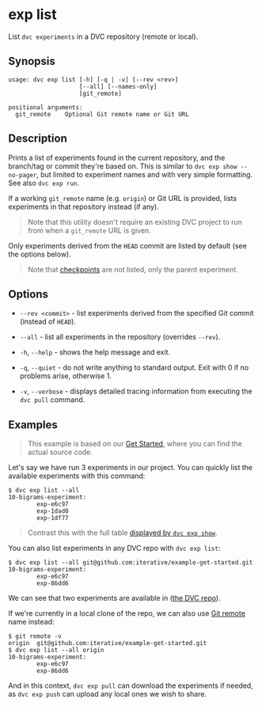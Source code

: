# exp list

List `dvc experiments` in a <abbr>DVC repository</abbr> (remote or local).

## Synopsis

```usage
usage: dvc exp list [-h] [-q | -v] [--rev <rev>]
                    [--all] [--names-only]
                    [git_remote]

positional arguments:
  git_remote    Optional Git remote name or Git URL
```

## Description

Prints a list of experiments found in the current repository, and the branch/tag
or commit they're based on. This is similar to `dvc exp show --no-pager`, but
limited to experiment names and with very simple formatting. See also
`dvc exp run`.

If a working `git_remote` name (e.g. `origin`) or Git URL is provided, lists
experiments in that <abbr>repository</abbr> instead (if any).

> Note that this utility doesn't require an existing <abbr>DVC project</abbr> to
> run from when a `git_remote` URL is given.

Only experiments derived from the `HEAD` commit are listed by default (see the
options below).

> Note that [checkpoints](/doc/command-reference/exp/run#checkpoints) are not
> listed, only the parent experiment.

## Options

- `--rev <commit>` - list experiments derived from the specified Git commit
  (instead of `HEAD`).

- `--all` - list all experiments in the repository (overrides `--rev`).

- `-h`, `--help` - shows the help message and exit.

- `-q`, `--quiet` - do not write anything to standard output. Exit with 0 if no
  problems arise, otherwise 1.

- `-v`, `--verbose` - displays detailed tracing information from executing the
  `dvc pull` command.

## Examples

> This example is based on our [Get Started](/doc/start/experiments), where you
> can find the actual source code.

Let's say we have run 3 experiments in our project. You can quickly list the
available experiments with this command:

```dvc
$ dvc exp list --all
10-bigrams-experiment:
        exp-e6c97
        exp-1dad0
        exp-1df77
```

> Contrast this with the full table
> [displayed by `dvc exp show`](/doc/command-reference/exp/show#examples).

You can also list experiments in any DVC repo with `dvc exp list`:

```dvc
$ dvc exp list --all git@github.com:iterative/example-get-started.git
10-bigrams-experiment:
        exp-e6c97
        exp-86dd6
```

We can see that two experiments are available in
([the DVC repo](https://github.com/iterative/example-get-started)).

If we're currently in a local clone of the repo, we can also use
[Git remote](https://git-scm.com/book/en/v2/Git-Basics-Working-with-Remotes)
name instead:

```dvc
$ git remote -v
origin  git@github.com:iterative/example-get-started.git
$ dvc exp list --all origin
10-bigrams-experiment:
        exp-e6c97
        exp-86dd6
```

And in this context, `dvc exp pull` can download the experiments if needed, as
`dvc exp push` can upload any local ones we wish to share.
